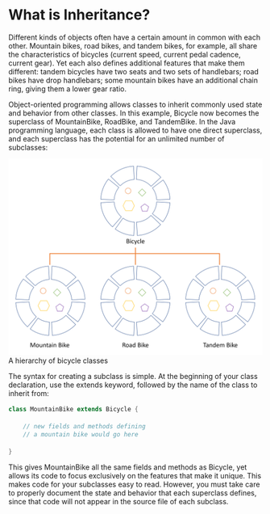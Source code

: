 # What is Inheritance?

Different kinds of objects often have a certain amount in common with each other. Mountain bikes, road bikes, and tandem bikes, for example, all share the characteristics of bicycles (current speed, current pedal cadence, current gear). Yet each also defines additional features that make them different: tandem bicycles have two seats and two sets of handlebars; road bikes have drop handlebars; some mountain bikes have an additional chain ring, giving them a lower gear ratio.

Object-oriented programming allows classes to inherit commonly used state and behavior from other classes. In this example, Bicycle now becomes the superclass of MountainBike, RoadBike, and TandemBike. In the Java programming language, each class is allowed to have one direct superclass, and each superclass has the potential for an unlimited number of subclasses:

![alt text](image-2.png)A hierarchy of bicycle classes

The syntax for creating a subclass is simple. At the beginning of your class declaration, use the extends keyword, followed by the name of the class to inherit from:
```java
class MountainBike extends Bicycle {

    // new fields and methods defining 
    // a mountain bike would go here

}
```
This gives MountainBike all the same fields and methods as Bicycle, yet allows its code to focus exclusively on the features that make it unique. This makes code for your subclasses easy to read. However, you must take care to properly document the state and behavior that each superclass defines, since that code will not appear in the source file of each subclass.

